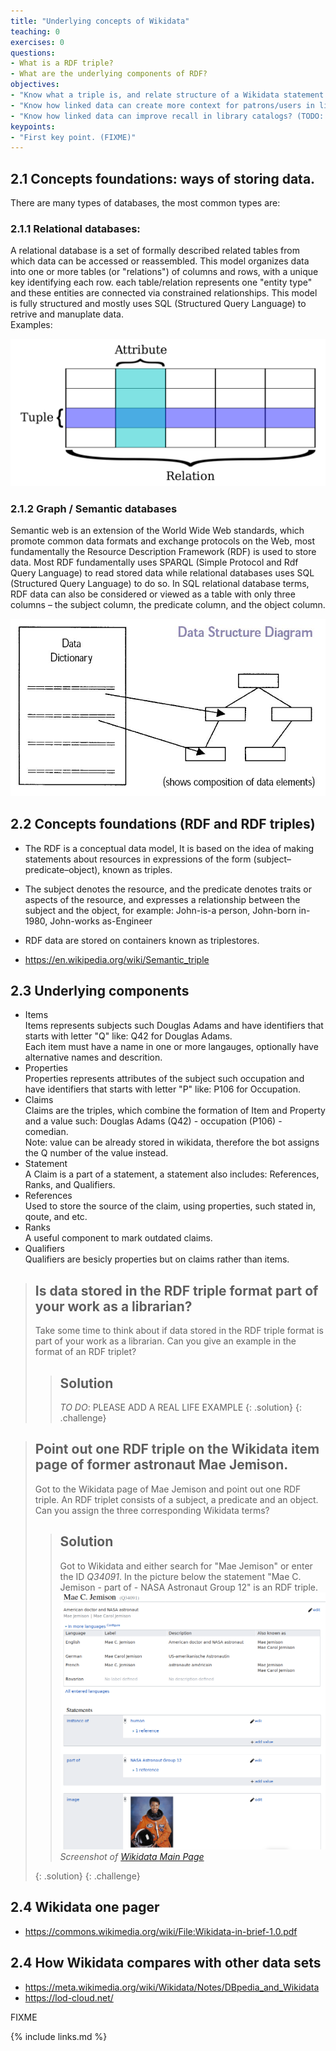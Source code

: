 ```yaml
---
title: "Underlying concepts of Wikidata"
teaching: 0
exercises: 0
questions:
- What is a RDF triple?
- What are the underlying components of RDF?
objectives:
- "Know what a triple is, and relate structure of a Wikidata statement to traditional metadata field structure"
- "Know how linked data can create more context for patrons/users in library catalogs"
- "Know how linked data can improve recall in library catalogs? (TODO: Check if we want to address this here)." 
keypoints:
- "First key point. (FIXME)"
---
```


## 2.1 Concepts foundations: ways of storing data.
There are many types of databases, the most common types are:

### 2.1.1 Relational databases:  
A relational database is a set of formally described related tables from which data can be accessed or reassembled. This model organizes data into one or more tables (or "relations") of columns and rows, with a unique key identifying each row. each table/relation represents one "entity type" and these entities are connected via constrained relationships. This model is fully structured and mostly uses SQL (Structured Query Language) to retrive and manuplate data.  
Examples: 
 
![relational database](../fig/Relational_database_terms.svg.png)
 
### 2.1.2 Graph / Semantic databases  
Semantic web is an extension of the World Wide Web standards, which promote common data formats and exchange protocols on the Web, most fundamentally the Resource Description Framework (RDF) is used to store data. Most RDF fundamentally uses SPARQL (Simple Protocol and Rdf Query Language) to read stored data while relational databases uses SQL (Structured Query Language) to do so. In SQL relational database terms, RDF data can also be considered or viewed as a table with only three columns – the subject column, the predicate column, and the object column.  
 
![data structure diagram](../fig/Data_Structure_Diagram.jpg)

## 2.2 Concepts foundations (RDF and RDF triples)

 - The RDF is a conceptual data model, It is based on the idea of making statements about resources in expressions of the form (subject–predicate–object), known as triples.  
 - The subject denotes the resource, and the predicate denotes traits or aspects of the resource, and expresses a relationship between the subject and the object, for example: John-is-a person, John-born in-1980, John-works as-Engineer  
 - RDF data are stored on containers known as triplestores.  

- https://en.wikipedia.org/wiki/Semantic_triple

## 2.3 Underlying components
- Items  
Items represents subjects such Douglas Adams and have identifiers that starts with letter "Q" like: Q42 for Douglas Adams.  
Each item must have a name in one or more langauges, optionally have alternative names and descrition.
- Properties  
Properties represents attributes of the subject such occupation and have identifiers that starts with letter "P" like: P106 for Occupation.  
- Claims  
Claims are the triples, which combine the formation of Item and Property and a value such:
Douglas Adams (Q42) - occupation (P106) - comedian.  
Note: value can be already stored in wikidata, therefore the bot assigns the Q number of the value instead.  
- Statement  
A Claim is a part of a statement, a statement also includes: References, Ranks, and Qualifiers.  
- References  
Used to store the source of the claim, using properties, such stated in, qoute, and etc.  
- Ranks  
A useful component to mark outdated claims.  
 - Qualifiers  
Qualifiers are besicly properties but on claims rather than items.  

> ## Is data stored in the RDF triple format part of your work as a librarian? 
>
> Take some time to think about if data stored in the RDF triple format 
> is part of your work as a librarian. Can you give an example in the format of an RDF triplet?  
> > ## Solution
> > *TO DO*: PLEASE ADD A REAL LIFE EXAMPLE
> {: .solution}
{: .challenge}

> ## Point out one RDF triple on the Wikidata item page of former astronaut Mae Jemison. 
>
> Got to the Wikidata page of Mae Jemison and point out one RDF triple. 
> An RDF triplet consists of a subject, a predicate and an object. 
> Can you assign the three corresponding Wikidata terms?
> 
> > ## Solution
> > Got to Wikidata and either search for "Mae Jemison" or enter the ID *Q34091*. 
> > In the picture below the statement "Mae C. Jemison - part of - NASA Astronaut Group 12" is an RDF triple. 
> > ![Wikidata_Main_Page](../fig/Mae_Jemison_Wikidata.png)  
> >  *Screenshot of [Wikidata Main Page](https://www.wikidata.org/wiki/Q34091)*
> >
> {: .solution}
{: .challenge}

## 2.4 Wikidata one pager
- https://commons.wikimedia.org/wiki/File:Wikidata-in-brief-1.0.pdf

## 2.4 How Wikidata compares with other data sets 

- https://meta.wikimedia.org/wiki/Wikidata/Notes/DBpedia_and_Wikidata
- https://lod-cloud.net/


FIXME

{% include links.md %}
